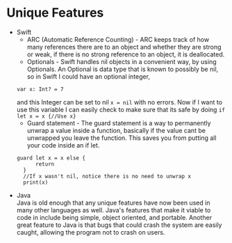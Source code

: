 # Unique Features

* Swift <br>
  * ARC (Automatic Reference Counting) - ARC keeps track of how many references there are to an object and whether they are strong or weak, if there is no strong reference to an object, it is deallocated. 
  * Optionals - Swift handles nil objects in a convenient way, by using Optionals. An Optional is data type that is known to possibly be nil, so in Swift I could have an optional integer,
  ```
  var x: Int? = 7
  ```
  and this Integer can be set to nil ```x = nil``` with no errors. Now if I want to use this variable I can easily check to make sure that its safe by doing ```if let x = x {//Use x}```
  * Guard statement - The guard statement is a way to permanently unwrap a value inside a function, basically if the value cant be unwrapped you leave the function. This saves you from putting all your code inside an if let.
  ```
  guard let x = x else {
        return
    }
    //If x wasn't nil, notice there is no need to unwrap x
    print(x)
    ```
* Java <br>
Java is old enough that any unique features have now been used in many other languages as well. Java's features that make it viable to code in include being simple, object oriented, and portable. Another great feature to Java is that bugs that could crash the system are easily caught, allowing the program not to crash on users. 
